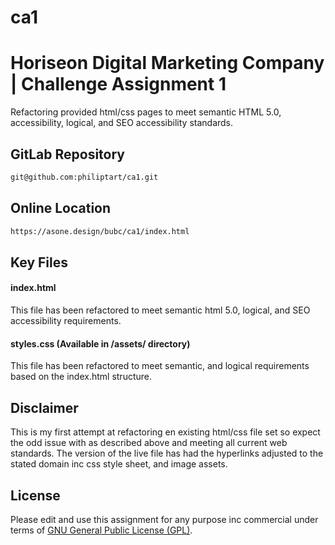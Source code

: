 # ca1

# Horiseon Digital Marketing Company | Challenge Assignment 1

Refactoring provided html/css pages to meet semantic HTML 5.0, accessibility, logical, and SEO accessibility standards.

## GitLab Repository

```bash
git@github.com:philiptart/ca1.git
```
## Online Location

```bash
https://asone.design/bubc/ca1/index.html
```

## Key Files

#### index.html

This file has been refactored to meet semantic html 5.0, logical, and SEO accessibility requirements.

#### styles.css (Available in /assets/ directory)

This file has been refactored to meet semantic, and logical requirements based on the index.html structure.

## Disclaimer

This is my first attempt at refactoring en existing html/css file set so expect the odd issue with as described above and meeting all current web standards. The version of the live file has had the hyperlinks adjusted to the stated domain inc css style sheet, and image assets.

## License

Please edit and use this assignment for any purpose inc commercial under terms of [GNU General Public License (GPL)](https://www.gnu.org/licenses/gpl-3.0.html).
